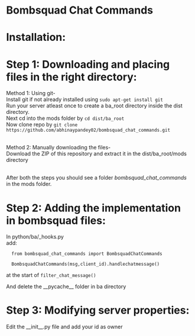# Bombsquad Chat Commands
# Installation:

# Step 1: Downloading and placing files in the right directory:

Method 1: Using git-<br>
  Install git if not already installed using `sudo apt-get install git`<br>
  Run your server atleast once to create a ba_root directory inside the dist directory.<br>
  Next cd into the mods folder by `cd dist/ba_root`<br>
  Now clone repo by `git clone https://github.com/abhinaypandey02/bombsquad_chat_commands.git`<br><br>
  
Method 2: Manually downloading the files-<br>
  Download the ZIP of this repository and extract it in the dist/ba_root/mods directory<br><br>

After both the steps you should see a folder _bombsquad_chat_commands_ in the mods folder.  <br>

# Step 2: Adding the implementation in bombsquad files:
  In python/ba/_hooks.py <br>
  add:<br>
  
      from bombsquad_chat_commands import BombsquadChatCommands
  
      BombsquadChatCommands(msg,client_id).handlechatmessage()
   
  at the start of `filter_chat_message()`<br>

And delete the \_\_pycache__ folder in ba directory<br>

# Step 3: Modifying server properties:
  Edit the \_\_init__.py file and add your id as owner
